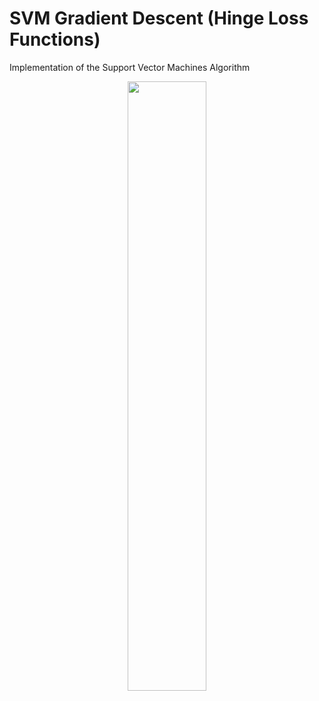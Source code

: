 # SVM Gradient Descent (Hinge Loss Functions)

Implementation of the Support Vector Machines Algorithm

<p align="center">
  <img width="50%" height="50%" src="animationSVM.gif">
</p>


